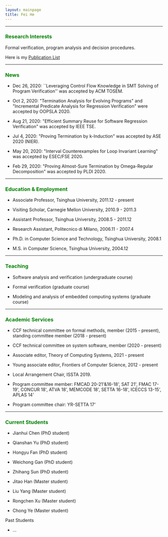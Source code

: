 ```yaml
---
layout: mainpage
title: Fei He
---
```


---

### <font color=green>Research Interests</font>

Formal verification, program analysis and decision procedures.

Here is my [Publication List](./publications.html)

---


### <font color=green>News</font>

- Dec 26, 2020: ``Leveraging Control Flow Knowledge in SMT Solving of Program Verification'' was accepted by ACM TOSEM. 

- Oct 2, 2020: "Termination Analysis for Evolving Programs" and "Incremental Predicate Analysis for Regression Verification" were accepted by OOPSLA 2020.

- Aug 21, 2020: "Efficient Summary Reuse for Software Regression Verification" was accepted by IEEE TSE.

- Jul 4, 2020: "Proving Termination by k-Induction" was accepted by ASE 2020 (NIER).

- May 20, 2020: "Interval Counterexamples for Loop Invariant Learning" was accepted by ESEC/FSE 2020.

- Feb 29, 2020: "Proving Almost-Sure Termination by Omega-Regular Decomposition" was accepted by PLDI 2020.

---

### <font color=green>Education & Employment</font>

- Associate Professor, Tsinghua University, 2011.12 - present

- Visiting Scholar, Carnegie Mellon University, 2010.9 - 2011.3

- Assistant Professor, Tsinghua University, 2008.5 - 2011.12

- Research Assistant, Politecnico di Milano, 2006.11 - 2007.4

- Ph.D. in Computer Science and Technology, Tsinghua University, 2008.1

- M.S. in Computer Science, Tsinghua University, 2004.12

---

### <font color=green>Teaching</font>

- Software analysis and verification (undergraduate course)
  
- Formal verification (graduate course)

- Modeling and analysis of embedded computing systems (graduate course)

---

### <font color=green>Academic Services</font>

- CCF technical committee on formal methods, member (2015 - present), standing committee member (2018 - present)

- CCF technical committee on system software, member (2020 - present)

- Associate editor, Theory of Computing Systems, 2021 - present

- Young associate editor, Frontiers of Computer Science, 2012 - present

- Local Arrangement Chair, ISSTA 2019.

- Program committee member: FMCAD 20-21'&16-18', SAT 21', FMAC 17-19', CONCUR 18', ATVA 18', MEMCODE 18', SETTA 16-18', ICECCS 13-15', APLAS 14'

- Program committee chair: YR-SETTA 17'

---

### <font color=green>Current Students</font>

- Jianhui Chen (PhD student)

- Qianshan Yu (PhD student)

- Hongyu Fan (PhD student)

- Weichong Gan (PhD student)

- Zhihang Sun (PhD student)

- Jitao Han (Master student)

- Liu Yang (Master student)

- Rongchen Xu (Master student)

- Chong Ye (Master student)

Past Students

- ...
